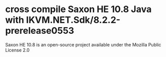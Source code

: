 ﻿# cross compile Saxon HE 10.8 Java with IKVM.NET.Sdk/8.2.2-prerelease0553

Saxon HE 10.8 is an open-source project available under the Mozilla Public License 2.0